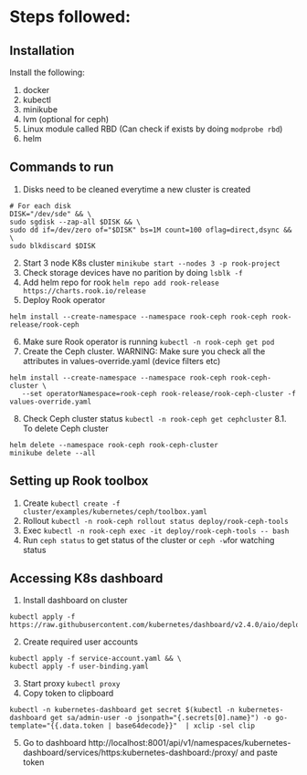 # Steps followed:

## Installation
Install the following:
1. docker
2. kubectl
3. minikube
4. lvm (optional for ceph)
5. Linux module called RBD (Can check if exists by doing `modprobe rbd`)
6. helm

## Commands to run
1. Disks need to be cleaned everytime a new cluster is created
```commandline
# For each disk
DISK="/dev/sde" && \
sudo sgdisk --zap-all $DISK && \
sudo dd if=/dev/zero of="$DISK" bs=1M count=100 oflag=direct,dsync && \
sudo blkdiscard $DISK
```
2. Start 3 node K8s cluster `minikube start --nodes 3 -p rook-project`
3. Check storage devices have no parition by doing `lsblk -f`
4. Add helm repo for rook `helm repo add rook-release https://charts.rook.io/release`
5. Deploy Rook operator 
```commandline
helm install --create-namespace --namespace rook-ceph rook-ceph rook-release/rook-ceph
```
6. Make sure Rook operator is running `kubectl -n rook-ceph get pod`
7. Create the Ceph cluster. WARNING: Make sure you check all the attributes in values-override.yaml (device filters etc)
```commandline
helm install --create-namespace --namespace rook-ceph rook-ceph-cluster \
   --set operatorNamespace=rook-ceph rook-release/rook-ceph-cluster -f values-override.yaml
```
8. Check Ceph cluster status `kubectl -n rook-ceph get cephcluster`
8.1. To delete Ceph cluster 
```commandline
helm delete --namespace rook-ceph rook-ceph-cluster
minikube delete --all
```

## Setting up Rook toolbox
1. Create `kubectl create -f cluster/examples/kubernetes/ceph/toolbox.yaml`
2. Rollout `kubectl -n rook-ceph rollout status deploy/rook-ceph-tools`
3. Exec `kubectl -n rook-ceph exec -it deploy/rook-ceph-tools -- bash`
4. Run `ceph status` to get status of the cluster or `ceph -w`for watching status

## Accessing K8s dashboard
1. Install dashboard on cluster
```commandline
kubectl apply -f https://raw.githubusercontent.com/kubernetes/dashboard/v2.4.0/aio/deploy/recommended.yaml
```
2. Create required user accounts
```commandline
kubectl apply -f service-account.yaml && \
kubectl apply -f user-binding.yaml
```
3. Start proxy `kubectl proxy`
4. Copy token to clipboard
```commandline
kubectl -n kubernetes-dashboard get secret $(kubectl -n kubernetes-dashboard get sa/admin-user -o jsonpath="{.secrets[0].name}") -o go-template="{{.data.token | base64decode}}"  | xclip -sel clip
```
5. Go to dashboard http://localhost:8001/api/v1/namespaces/kubernetes-dashboard/services/https:kubernetes-dashboard:/proxy/ and paste token
